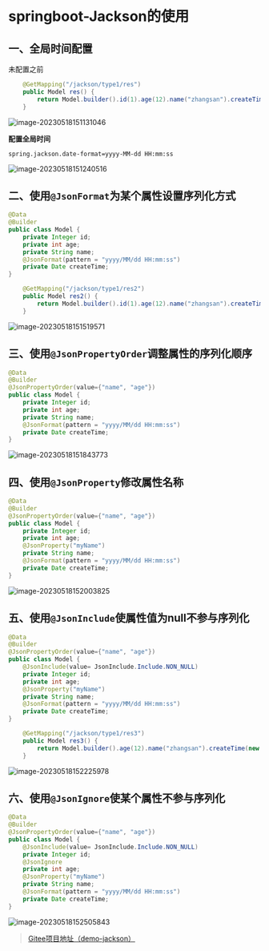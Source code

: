 # springboot-Jackson的使用

## 一、全局时间配置

未配置之前

```java
    @GetMapping("/jackson/type1/res")
    public Model res() {
        return Model.builder().id(1).age(12).name("zhangsan").createTime(new Date()).build();
    }
```

![image-20230518151131046](https://gitee.com/huanglei1111/phone-md/raw/master/images/image-20230518151131046.png)

**配置全局时间**

```properties
spring.jackson.date-format=yyyy-MM-dd HH:mm:ss
```

![image-20230518151240516](https://gitee.com/huanglei1111/phone-md/raw/master/images/image-20230518151240516.png)

## 二、使用`@JsonFormat`为某个属性设置序列化方式

```java
@Data
@Builder
public class Model {
    private Integer id;
    private int age;
    private String name;
    @JsonFormat(pattern = "yyyy/MM/dd HH:mm:ss")
    private Date createTime;
}
```

```java
    @GetMapping("/jackson/type1/res2")
    public Model res2() {
        return Model.builder().id(1).age(12).name("zhangsan").createTime(new Date()).build();
    }
```

![image-20230518151519571](https://gitee.com/huanglei1111/phone-md/raw/master/images/image-20230518151519571.png)

## 三、使用`@JsonPropertyOrder`调整属性的序列化顺序

```java
@Data
@Builder
@JsonPropertyOrder(value={"name", "age"})
public class Model {
    private Integer id;
    private int age;
    private String name;
    @JsonFormat(pattern = "yyyy/MM/dd HH:mm:ss")
    private Date createTime;
}
```

![image-20230518151843773](https://gitee.com/huanglei1111/phone-md/raw/master/images/image-20230518151843773.png)

## 四、使用`@JsonProperty`修改属性名称

```java
@Data
@Builder
@JsonPropertyOrder(value={"name", "age"})
public class Model {
    private Integer id;
    private int age;
    @JsonProperty("myName")
    private String name;
    @JsonFormat(pattern = "yyyy/MM/dd HH:mm:ss")
    private Date createTime;
}
```

![image-20230518152003825](https://gitee.com/huanglei1111/phone-md/raw/master/images/image-20230518152003825.png)

## 五、使用`@JsonInclude`使属性值为null不参与序列化

```java
@Data
@Builder
@JsonPropertyOrder(value={"name", "age"})
public class Model {
    @JsonInclude(value= JsonInclude.Include.NON_NULL)
    private Integer id;
    private int age;
    @JsonProperty("myName")
    private String name;
    @JsonFormat(pattern = "yyyy/MM/dd HH:mm:ss")
    private Date createTime;
}
```

```java
    @GetMapping("/jackson/type1/res3")
    public Model res3() {
        return Model.builder().age(12).name("zhangsan").createTime(new Date()).build();
    }
```

![image-20230518152225978](https://gitee.com/huanglei1111/phone-md/raw/master/images/image-20230518152225978.png)

## 六、使用`@JsonIgnore`使某个属性不参与序列化

```java
@Data
@Builder
@JsonPropertyOrder(value={"name", "age"})
public class Model {
    @JsonInclude(value= JsonInclude.Include.NON_NULL)
    private Integer id;
    @JsonIgnore
    private int age;
    @JsonProperty("myName")
    private String name;
    @JsonFormat(pattern = "yyyy/MM/dd HH:mm:ss")
    private Date createTime;
}
```

![image-20230518152505843](https://gitee.com/huanglei1111/phone-md/raw/master/images/image-20230518152505843.png)

> [Gitee项目地址（demo-jackson）](https://gitee.com/huanglei1111/yolo-springboot-demo/tree/master/demo-jackson)
